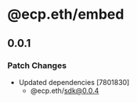 # @ecp.eth/embed

## 0.0.1

### Patch Changes

- Updated dependencies [7801830]
  - @ecp.eth/sdk@0.0.4
